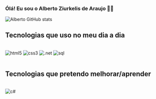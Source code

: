 ### Ólá! Eu sou o Alberto Ziurkelis de Araujo 👋🎉

![Alberto GitHub stats](https://github-readme-stats.vercel.app/api?username=AlbertZiurk&show_icons=true&theme=dark)

## Tecnologias que uso no meu dia a dia
<div style="display: inline_block"><br/>
  <img align= "center" alt="html5" src="https://img.shields.io/badge/HTML5-E34F26?style=for-the-badge&logo=html5&logoColor=white"/>
  <img align= "center" alt="css3" src="https://img.shields.io/badge/CSS3-1572B6?style=for-the-badge&logo=css3&logoColor=white"/>
  <img align= "center" alt=".net" src="https://img.shields.io/badge/.NET-5C2D91?style=for-the-badge&logo=.net&logoColor=white"/>
  <img align= "center" alt="sql" src="https://img.shields.io/badge/Microsoft_SQL_Server-CC2927?style=for-the-badge&logo=microsoft-sql-server&logoColor=white"/>
</div><br/>

## Tecnologias que pretendo melhorar/aprender
<div style="display: inline_block"><br/>
    <img align= "center" alt="c#" src="https://img.shields.io/badge/C%23-239120?style=for-the-badge&logo=c-sharp&logoColor=white"/>
</div>
